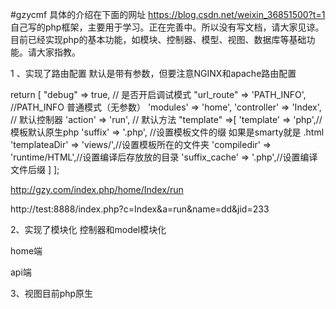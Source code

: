 #gzycmf
具体的介绍在下面的网址
https://blog.csdn.net/weixin_36851500?t=1  
自己写的php框架，主要用于学习。正在完善中。所以没有写文档，请大家见谅。目前已经实现php的基本功能，如模块、控制器、模型、视图、数据库等基础功能。请大家指教。

1 、实现了路由配置  默认是带有参数，但要注意NGINX和apache路由配置

return [
	"debug"		 => true,  // 是否开启调试模式
	"url_route"  => 'PATH_INFO', //PATH_INFO 普通模式（无参数）
	'modules'	 => 'home',
	'controller' => 'Index',    // 默认控制器
    'action' 	 => 'run',          // 默认方法
	"template"   =>[
		'template'      => 'php',//模板默认原生php
		'suffix'        => '.php', //设置模板文件的缀 如果是smarty就是 .html
		'templateaDir'  => 'views/',//设置模板所在的文件夹
		'compiledir'    => 'runtime/HTML',//设置编译后存放放的目录
		'suffix_cache'  =>  '.php',//设置编译文件后缀
	]
];

http://gzy.com/index.php/home/Index/run

http://test:8888/index.php?c=Index&a=run&name=dd&jid=233

2、实现了模块化  控制器和model模块化

home端

api端

3、视图目前php原生







